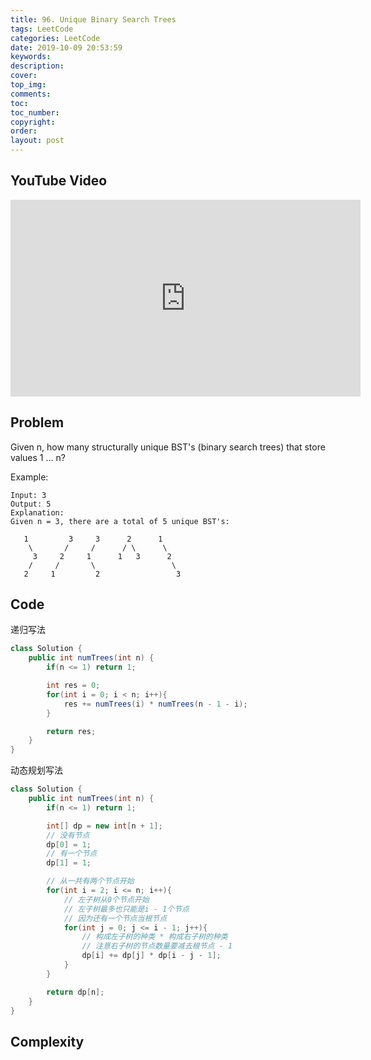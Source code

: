 ```yaml
---
title: 96. Unique Binary Search Trees
tags: LeetCode
categories: LeetCode
date: 2019-10-09 20:53:59
keywords:
description:
cover:
top_img:
comments:
toc:
toc_number:
copyright:
order:
layout: post
---
```


## YouTube Video

<iframe width="560" height="315" src="https://www.youtube.com/embed/-rlQCg_TJac" frameborder="0" allow="accelerometer; autoplay; encrypted-media; gyroscope; picture-in-picture" allowfullscreen></iframe>

## Problem

Given n, how many structurally unique BST's (binary search trees) that store values 1 ... n?

Example:

```
Input: 3
Output: 5
Explanation:
Given n = 3, there are a total of 5 unique BST's:

   1         3     3      2      1
    \       /     /      / \      \
     3     2     1      1   3      2
    /     /       \                 \
   2     1         2                 3
```

## Code

递归写法

```java
class Solution {
    public int numTrees(int n) {
        if(n <= 1) return 1;

        int res = 0;
        for(int i = 0; i < n; i++){
            res += numTrees(i) * numTrees(n - 1 - i);
        }

        return res;
    }
}
```

动态规划写法

```java
class Solution {
    public int numTrees(int n) {
        if(n <= 1) return 1;

        int[] dp = new int[n + 1];
        // 没有节点
        dp[0] = 1;
        // 有一个节点
        dp[1] = 1;

        // 从一共有两个节点开始
        for(int i = 2; i <= n; i++){
            // 左子树从0个节点开始
            // 左子树最多也只能是i - 1个节点
            // 因为还有一个节点当根节点
            for(int j = 0; j <= i - 1; j++){
                // 构成左子树的种类 * 构成右子树的种类
                // 注意右子树的节点数量要减去根节点 - 1
                dp[i] += dp[j] * dp[i - j - 1];
            }
        }

        return dp[n];
    }
}
```

## Complexity
